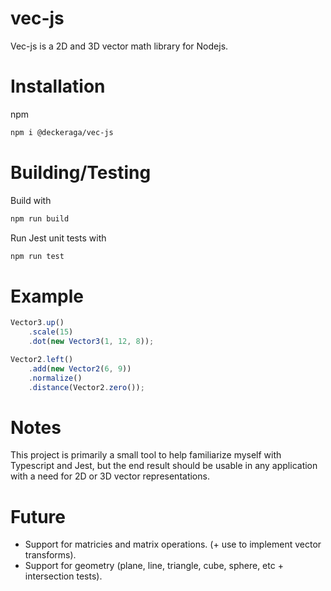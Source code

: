 # vec-js
Vec-js is a 2D and 3D vector math library for Nodejs. 

# Installation
npm
```sh
npm i @deckeraga/vec-js
```

# Building/Testing 
Build with 
```sh
npm run build
```

Run Jest unit tests with
```sh
npm run test
```

# Example
```javascript
Vector3.up()
    .scale(15)
    .dot(new Vector3(1, 12, 8));

Vector2.left()
    .add(new Vector2(6, 9))
    .normalize()
    .distance(Vector2.zero()); 
```

# Notes
This project is primarily a small tool to help familiarize myself with Typescript and Jest, but the end result should be usable in any application with a need for 2D or 3D vector representations.

# Future
- Support for matricies and matrix operations. (+ use to implement vector transforms).
- Support for geometry (plane, line, triangle, cube, sphere, etc + intersection tests).